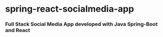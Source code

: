 # spring-react-socialmedia-app
### Full Stack Social Media App developed with Java Spring-Boot and React
